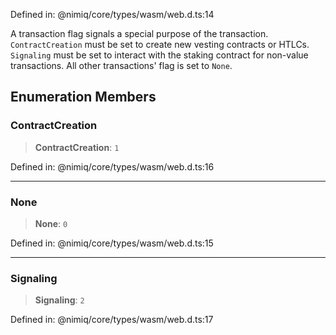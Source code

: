 Defined in: @nimiq/core/types/wasm/web.d.ts:14

A transaction flag signals a special purpose of the transaction. `ContractCreation` must be set
to create new vesting contracts or HTLCs. `Signaling` must be set to interact with the staking
contract for non-value transactions. All other transactions' flag is set to `None`.

## Enumeration Members

### ContractCreation

> **ContractCreation**: `1`

Defined in: @nimiq/core/types/wasm/web.d.ts:16

***

### None

> **None**: `0`

Defined in: @nimiq/core/types/wasm/web.d.ts:15

***

### Signaling

> **Signaling**: `2`

Defined in: @nimiq/core/types/wasm/web.d.ts:17

